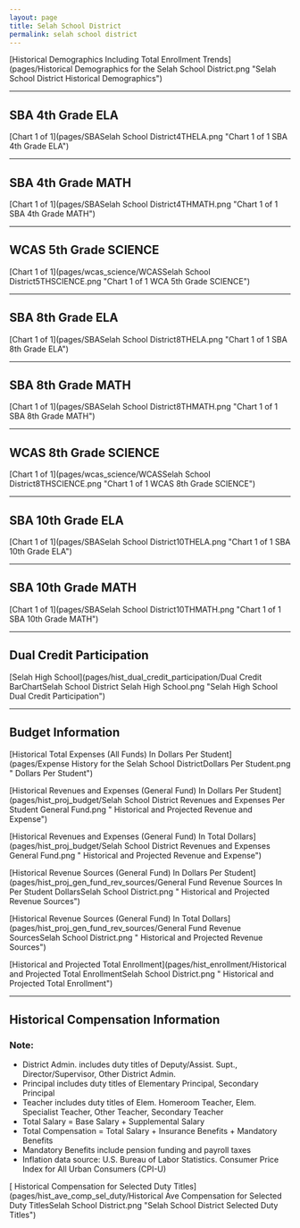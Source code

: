```yaml
---
layout: page
title: Selah School District
permalink: selah school district
---
```



[Historical Demographics Including Total Enrollment Trends](pages/Historical Demographics for the Selah School District.png "Selah School District Historical Demographics")

___

## SBA 4th Grade ELA

[Chart 1 of 1](pages/SBASelah School District4THELA.png "Chart 1 of 1 SBA 4th Grade ELA")


___

## SBA 4th Grade MATH

[Chart 1 of 1](pages/SBASelah School District4THMATH.png "Chart 1 of 1 SBA 4th Grade MATH")


___

## WCAS 5th Grade SCIENCE

[Chart 1 of 1](pages/wcas_science/WCASSelah School District5THSCIENCE.png "Chart 1 of 1 WCA 5th Grade SCIENCE")


___

## SBA 8th Grade ELA

[Chart 1 of 1](pages/SBASelah School District8THELA.png "Chart 1 of 1 SBA 8th Grade ELA")


___

## SBA 8th Grade MATH

[Chart 1 of 1](pages/SBASelah School District8THMATH.png "Chart 1 of 1 SBA 8th Grade MATH")


___

## WCAS 8th Grade SCIENCE

[Chart 1 of 1](pages/wcas_science/WCASSelah School District8THSCIENCE.png "Chart 1 of 1 WCAS 8th Grade SCIENCE")


___

## SBA 10th Grade ELA

[Chart 1 of 1](pages/SBASelah School District10THELA.png "Chart 1 of 1 SBA 10th Grade ELA")


___

## SBA 10th Grade MATH

[Chart 1 of 1](pages/SBASelah School District10THMATH.png "Chart 1 of 1 SBA 10th Grade MATH")


___

## Dual Credit Participation

[Selah High School](pages/hist_dual_credit_participation/Dual Credit BarChartSelah School District Selah High School.png "Selah High School Dual Credit Participation")


___

## Budget Information

[Historical Total Expenses (All Funds) In Dollars Per Student](pages/Expense History for the Selah School DistrictDollars Per Student.png " Dollars Per Student")

[Historical Revenues and Expenses (General Fund) In Dollars Per Student](pages/hist_proj_budget/Selah School District Revenues and Expenses Per Student General Fund.png " Historical and Projected Revenue and Expense")

[Historical Revenues and Expenses (General Fund) In Total Dollars](pages/hist_proj_budget/Selah School District Revenues and Expenses General Fund.png " Historical and Projected Revenue and Expense")

[Historical Revenue Sources (General Fund) In Dollars Per Student](pages/hist_proj_gen_fund_rev_sources/General Fund Revenue Sources In Per Student DollarsSelah School District.png " Historical and Projected Revenue Sources")

[Historical Revenue Sources (General Fund) In Total Dollars](pages/hist_proj_gen_fund_rev_sources/General Fund Revenue SourcesSelah School District.png " Historical and Projected Revenue Sources")

[Historical and Projected Total Enrollment](pages/hist_enrollment/Historical and Projected Total EnrollmentSelah School District.png " Historical and Projected Total Enrollment")


___

## Historical Compensation Information
### Note:
- District Admin. includes duty titles of Deputy/Assist. Supt., Director/Supervisor, Other District Admin.
- Principal includes duty titles of Elementary Principal, Secondary Principal
- Teacher includes duty titles of Elem. Homeroom Teacher, Elem. Specialist Teacher, Other Teacher, Secondary Teacher
- Total Salary = Base Salary + Supplemental Salary
- Total Compensation = Total Salary + Insurance Benefits + Mandatory Benefits
- Mandatory Benefits include pension funding and payroll taxes
- Inflation data source: U.S. Bureau of Labor Statistics. Consumer Price Index for All Urban Consumers (CPI-U)

[ Historical Compensation for Selected Duty Titles](pages/hist_ave_comp_sel_duty/Historical Ave Compensation for Selected Duty TitlesSelah School District.png "Selah School District Selected Duty Titles")

